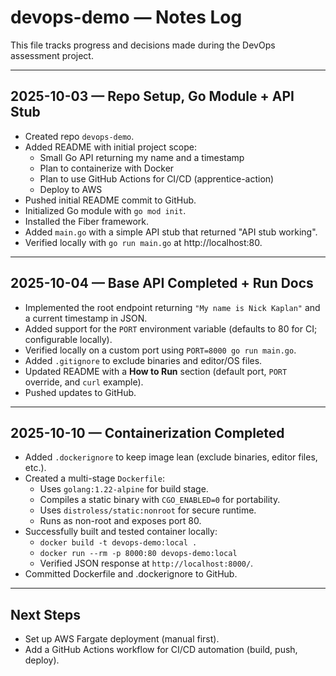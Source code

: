 # devops-demo — Notes Log

This file tracks progress and decisions made during the DevOps assessment project.

---

## 2025-10-03 — Repo Setup, Go Module + API Stub
- Created repo `devops-demo`.
- Added README with initial project scope:
  - Small Go API returning my name and a timestamp
  - Plan to containerize with Docker
  - Plan to use GitHub Actions for CI/CD (apprentice-action)
  - Deploy to AWS
- Pushed initial README commit to GitHub.
- Initialized Go module with `go mod init`.
- Installed the Fiber framework.
- Added `main.go` with a simple API stub that returned "API stub working".
- Verified locally with `go run main.go` at http://localhost:80.

---

## 2025-10-04 — Base API Completed + Run Docs
- Implemented the root endpoint returning `"My name is Nick Kaplan"` and a current timestamp in JSON.
- Added support for the `PORT` environment variable (defaults to 80 for CI; configurable locally).
- Verified locally on a custom port using `PORT=8000 go run main.go`.
- Added `.gitignore` to exclude binaries and editor/OS files.
- Updated README with a **How to Run** section (default port, `PORT` override, and `curl` example).
- Pushed updates to GitHub.

---

## 2025-10-10 — Containerization Completed
- Added `.dockerignore` to keep image lean (exclude binaries, editor files, etc.).
- Created a multi-stage `Dockerfile`:
  - Uses `golang:1.22-alpine` for build stage.
  - Compiles a static binary with `CGO_ENABLED=0` for portability.
  - Uses `distroless/static:nonroot` for secure runtime.
  - Runs as non-root and exposes port 80.
- Successfully built and tested container locally:
  - `docker build -t devops-demo:local .`
  - `docker run --rm -p 8000:80 devops-demo:local`
  - Verified JSON response at `http://localhost:8000/`.
- Committed Dockerfile and .dockerignore to GitHub.

---

## Next Steps
- Set up AWS Fargate deployment (manual first).
- Add a GitHub Actions workflow for CI/CD automation (build, push, deploy).